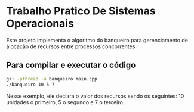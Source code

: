 # Trabalho Pratico De Sistemas Operacionais

Este projeto implementa o algoritmo do banqueiro para gerenciamento de alocação de recursos entre processos concorrentes.

## Para compilar e executar o código

```bash
g++ -pthread -o banqueiro main.cpp
./banqueiro 10 5 7
```
Nesse exemplo, ele declara o valor dos recursos sendo os seguintes: 10 unidades o primeiro, 5 o segundo e 7 o terceiro.


